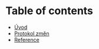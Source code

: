 # Table of contents

* [Úvod](README.md)
* [Protokol změn](protokol-zmen.md)
* [Reference](reference.md)
